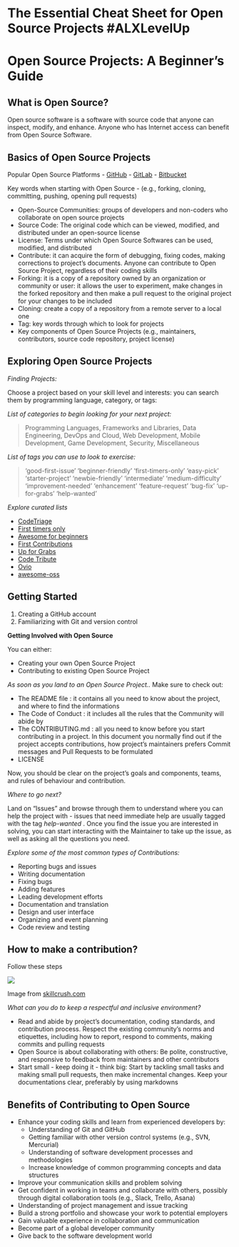 # The Essential Cheat Sheet for Open Source Projects #ALXLevelUp

# Open Source Projects: A Beginner’s Guide

## What is Open Source?

Open source software is a software with source code that anyone can inspect, modify, and enhance. Anyone who has Internet access can benefit from Open Source Software.

## Basics of Open Source Projects

Popular Open Source Platforms - [GitHub](https://intranet.alxswe.com/rltoken/WT288bYBSGBnWIZ_SBpdIA "GitHub") - [GitLab](https://intranet.alxswe.com/rltoken/TJNy890jmVMrT-ylNeQ94Q "GitLab") - [Bitbucket](https://intranet.alxswe.com/rltoken/XymfpD-ZOdY_gATXFzILww "Bitbucket")

Key words when starting with Open Source - (e.g., forking, cloning, committing, pushing, opening pull requests)

-   Open-Source Communities: groups of developers and non-coders who collaborate on open source projects
-   Source Code: The original code which can be viewed, modified, and distributed under an open-source license
-   License: Terms under which Open Source Softwares can be used, modified, and distributed
-   Contribute: it can acquire the form of debugging, fixing codes, making corrections to project’s documents. Anyone can contribute to Open Source Project, regardless of their coding skills
-   Forking: it is a copy of a repository owned by an organization or community or user: it allows the user to experiment, make changes in the forked repository and then make a pull request to the original project for your changes to be included
-   Cloning: create a copy of a repository from a remote server to a local one
-   Tag: key words through which to look for projects
-   Key components of Open Source Projects (e.g., maintainers, contributors, source code repository, project license)

## Exploring Open Source Projects

_Finding Projects:_

Choose a project based on your skill level and interests: you can search them by programming language, category, or tags:

_List of categories to begin looking for your next project:_

> Programming Languages, Frameworks and Libraries, Data Engineering, DevOps and Cloud, Web Development, Mobile Development, Game Development, Security, Miscellaneous

_List of tags you can use to look to exercise:_

> ‘good-first-issue’ ‘beginner-friendly’ ‘first-timers-only’ ‘easy-pick’ ‘starter-project’ ‘newbie-friendly’ ‘intermediate’ ‘medium-difficulty’ ‘improvement-needed’ ‘enhancement’ ‘feature-request’ ‘bug-fix’ ‘up-for-grabs’ ‘help-wanted’

_Explore curated lists_

-   [CodeTriage](https://intranet.alxswe.com/rltoken/10_iV5KeUvM3mw9powniWA "CodeTriage")
-   [First timers only](https://intranet.alxswe.com/rltoken/Zzdq-n8tu4AsbG-SoODXCw "First timers only")
-   [Awesome for beginners](https://intranet.alxswe.com/rltoken/nvJYk6N6SE4r7jeUbkg-mA "Awesome for beginners")
-   [First Contributions](https://intranet.alxswe.com/rltoken/qwKefTs--HKxbBYAKob3mQ "First Contributions")
-   [Up for Grabs](https://intranet.alxswe.com/rltoken/zCctIL6a0_cfwuEgpp1XPA "Up for Grabs")
-   [Code Tribute](https://intranet.alxswe.com/rltoken/HL3xq6L5VKec3iO5ofkQhA "Code Tribute")
-   [Ovio](https://intranet.alxswe.com/rltoken/ij6Y1_OT4Y06qnziiQdqQQ "Ovio")
-   [awesome-oss](https://intranet.alxswe.com/rltoken/6CoN-k56GGCC4TDnCsNsuQ "awesome-oss")

## Getting Started

1.  Creating a GitHub account
2.  Familiarizing with Git and version control

**Getting Involved with Open Source**

You can either:

-   Creating your own Open Source Project
-   Contributing to existing Open Source Project

_As soon as you land to an Open Source Project.._ Make sure to check out:

-   The README file : it contains all you need to know about the project, and where to find the informations
-   The Code of Conduct : it includes all the rules that the Community will abide by
-   The CONTRIBUTING.md : all you need to know before you start contributing in a project. In this document you normally find out if the project accepts contributions, how project’s maintainers prefers Commit messages and Pull Requests to be formulated
-   LICENSE

Now, you should be clear on the project’s goals and components, teams, and rules of behaviour and contribution.

_Where to go next?_

Land on “Issues” and browse through them to understand where you can help the project with - issues that need immediate help are usually tagged with the tag _help-wanted_ . Once you find the issue you are interested in solving, you can start interacting with the Maintainer to take up the issue, as well as asking all the questions you need.

_Explore some of the most common types of Contributions:_

-   Reporting bugs and issues
-   Writing documentation
-   Fixing bugs
-   Adding features
-   Leading development efforts
-   Documentation and translation
-   Design and user interface
-   Organizing and event planning
-   Code review and testing

## How to make a contribution?

Follow these steps

![](https://s3.amazonaws.com/alx-intranet.hbtn.io/uploads/medias/2024/5/860cb6d88434bf5d8e7ef0a3ec0d205886452b30.png?X-Amz-Algorithm=AWS4-HMAC-SHA256&X-Amz-Credential=AKIARDDGGGOUSBVO6H7D%2F20240814%2Fus-east-1%2Fs3%2Faws4_request&X-Amz-Date=20240814T154931Z&X-Amz-Expires=86400&X-Amz-SignedHeaders=host&X-Amz-Signature=e3c30766d9402afe90e49904671395c22ddf25f0354c2d6b7b9c520424c5a911)

Image from [skillcrush.com](https://intranet.alxswe.com/rltoken/_GAaW5b-dngKCe1YoKAN5g "skillcrush.com")

_What can you do to keep a respectful and inclusive environment?_

-   Read and abide by project’s documentation, coding standards, and contribution process. Respect the existing community’s norms and etiquettes, including how to report, respond to comments, making commits and pulling requests
-   Open Source is about collaborating with others: Be polite, constructive, and responsive to feedback from maintainers and other contributors
-   Start small - keep doing it - think big: Start by tackling small tasks and making small pull requests, then make incremental changes. Keep your documentations clear, preferably by using markdowns

## Benefits of Contributing to Open Source

-   Enhance your coding skills and learn from experienced developers by:
    -   Understanding of Git and GitHub
    -   Getting familiar with other version control systems (e.g., SVN, Mercurial)
    -   Understanding of software development processes and methodologies
    -   Increase knowledge of common programming concepts and data structures
-   Improve your communication skills and problem solving
-   Get confident in working in teams and collaborate with others, possibly through digital collaboration tools (e.g., Slack, Trello, Asana)
-   Understanding of project management and issue tracking
-   Build a strong portfolio and showcase your work to potential employers
-   Gain valuable experience in collaboration and communication
-   Become part of a global developer community
-   Give back to the software development world